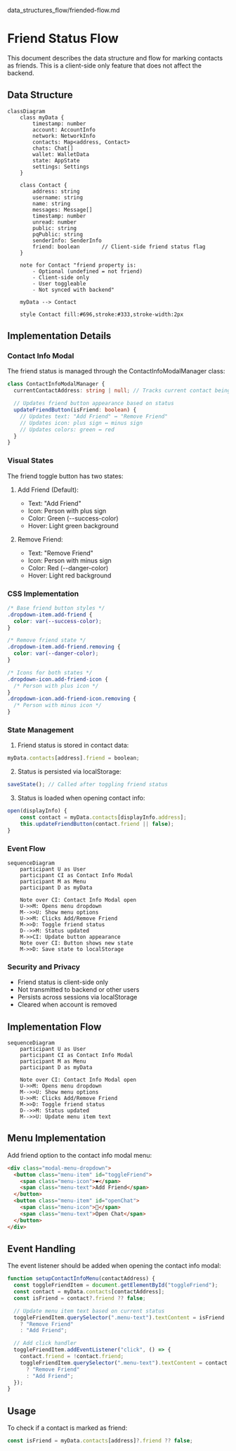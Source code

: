 data_structures_flow/friended-flow.md

# Friend Status Flow

This document describes the data structure and flow for marking contacts as friends. This is a client-side only feature that does not affect the backend.

## Data Structure

```mermaid
classDiagram
    class myData {
        timestamp: number
        account: AccountInfo
        network: NetworkInfo
        contacts: Map<address, Contact>
        chats: Chat[]
        wallet: WalletData
        state: AppState
        settings: Settings
    }

    class Contact {
        address: string        
        username: string       
        name: string          
        messages: Message[]    
        timestamp: number      
        unread: number        
        public: string        
        pqPublic: string      
        senderInfo: SenderInfo 
        friend: boolean       // Client-side friend status flag
    }

    note for Contact "friend property is:
        - Optional (undefined = not friend)
        - Client-side only
        - User toggleable
        - Not synced with backend"

    myData --> Contact

    style Contact fill:#696,stroke:#333,stroke-width:2px
```

## Implementation Details

### Contact Info Modal

The friend status is managed through the ContactInfoModalManager class:

```typescript
class ContactInfoModalManager {
  currentContactAddress: string | null; // Tracks current contact being viewed

  // Updates friend button appearance based on status
  updateFriendButton(isFriend: boolean) {
    // Updates text: "Add Friend" ↔ "Remove Friend"
    // Updates icon: plus sign ↔ minus sign
    // Updates colors: green ↔ red
  }
}
```

### Visual States

The friend toggle button has two states:

1. Add Friend (Default):

   - Text: "Add Friend"
   - Icon: Person with plus sign
   - Color: Green (--success-color)
   - Hover: Light green background

2. Remove Friend:
   - Text: "Remove Friend"
   - Icon: Person with minus sign
   - Color: Red (--danger-color)
   - Hover: Light red background

### CSS Implementation

```css
/* Base friend button styles */
.dropdown-item.add-friend {
  color: var(--success-color);
}

/* Remove friend state */
.dropdown-item.add-friend.removing {
  color: var(--danger-color);
}

/* Icons for both states */
.dropdown-icon.add-friend-icon {
  /* Person with plus icon */
}
.dropdown-icon.add-friend-icon.removing {
  /* Person with minus icon */
}
```

### State Management

1. Friend status is stored in contact data:

```javascript
myData.contacts[address].friend = boolean;
```

2. Status is persisted via localStorage:

```javascript
saveState(); // Called after toggling friend status
```

3. Status is loaded when opening contact info:

```javascript
open(displayInfo) {
    const contact = myData.contacts[displayInfo.address];
    this.updateFriendButton(contact.friend || false);
}
```

### Event Flow

```mermaid
sequenceDiagram
    participant U as User
    participant CI as Contact Info Modal
    participant M as Menu
    participant D as myData

    Note over CI: Contact Info Modal open
    U->>M: Opens menu dropdown
    M-->>U: Show menu options
    U->>M: Clicks Add/Remove Friend
    M->>D: Toggle friend status
    D-->>M: Status updated
    M->>CI: Update button appearance
    Note over CI: Button shows new state
    M->>D: Save state to localStorage
```

### Security and Privacy

- Friend status is client-side only
- Not transmitted to backend or other users
- Persists across sessions via localStorage
- Cleared when account is removed

## Implementation Flow

```mermaid
sequenceDiagram
    participant U as User
    participant CI as Contact Info Modal
    participant M as Menu
    participant D as myData

    Note over CI: Contact Info Modal open
    U->>M: Opens menu dropdown
    M-->>U: Show menu options
    U->>M: Clicks Add/Remove Friend
    M->>D: Toggle friend status
    D-->>M: Status updated
    M-->>U: Update menu item text
```

## Menu Implementation

Add friend option to the contact info modal menu:

```html
<div class="modal-menu-dropdown">
  <button class="menu-item" id="toggleFriend">
    <span class="menu-icon">❤️</span>
    <span class="menu-text">Add Friend</span>
  </button>
  <button class="menu-item" id="openChat">
    <span class="menu-icon">💬</span>
    <span class="menu-text">Open Chat</span>
  </button>
</div>
```

## Event Handling

The event listener should be added when opening the contact info modal:

```typescript
function setupContactInfoMenu(contactAddress) {
  const toggleFriendItem = document.getElementById("toggleFriend");
  const contact = myData.contacts[contactAddress];
  const isFriend = contact?.friend ?? false;

  // Update menu item text based on current status
  toggleFriendItem.querySelector(".menu-text").textContent = isFriend
    ? "Remove Friend"
    : "Add Friend";

  // Add click handler
  toggleFriendItem.addEventListener("click", () => {
    contact.friend = !contact.friend;
    toggleFriendItem.querySelector(".menu-text").textContent = contact.friend
      ? "Remove Friend"
      : "Add Friend";
  });
}
```

## Usage

To check if a contact is marked as friend:

```typescript
const isFriend = myData.contacts[address]?.friend ?? false;
```

